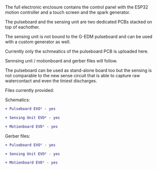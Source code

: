 The full electronic enclosure contains the control panel with the ESP32 motion controller and a touch screen and the spark generator.

The pulseboard and the sensing unit are two dedicated PCBs stacked on top of eachother.

The sensing unit is not bound to the G-EDM pulseboard and can be used with a custom generator as well.

Currently only the schmeatics of the pulseboard PCB is uploaded here.

Sennsing unit / motionboard and gerber files will follow.

The pulseboard can be used as stand-alone board too but the sensing is not comparable to the new sense circuit that is able to capture raw watercontact and even the tiniest discharges.


Files currently provided:


Schematics:
```diff
+ Pulseboard EVO² - yes
```
```diff
+ Sensing Unit EVO² - yes
```
```diff
+ Motionboard EVO² - yes
```


Gerber files:
```diff
+ Pulseboard EVO² - yes
```
```diff
+ Sensing Unit EVO² - yes
```
```diff
+ Motionboard EVO² - yes
```
